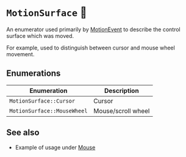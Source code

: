 # ``MotionSurface`` 📎

An enumerator used primarily by [MotionEvent](motion-event.md) to describe
the control surface which was moved.

For example, used to distinguish between cursor and mouse wheel movement.

## Enumerations
| Enumeration                   | Description        |
|-------------------------------|--------------------|
| ``MotionSurface::Cursor``     | Cursor             |
| ``MotionSurface::MouseWheel`` | Mouse/scroll wheel |

## See also
- Example of usage under [Mouse](../controls/mouse.md)